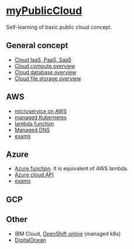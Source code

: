 # [myPublicCloud](http://coulombel.net/myPublicCloud/)

Self-learning of basic public cloud concept.

## General concept

- [Cloud IaaS, PaaS, SaaS](./General/1-cloud_iass-pass-saas.md)
- [Cloud compute overview](./General/2-cloud-compute-overview.md)
- [Cloud database overview](./General/3-cloud-db-overview.md)
- [Cloud file storage overview](./General/4-file-storage-overview.md)

## AWS

- [microservice on AWS](./AWS/1-microservice-on-aws-notes.md)
- [managed Kubernetes](./AWS/2-eks.md)
- [lambda function](./AWS/3-lambda.md)
- [Managed DNS](./AWS/4-DNS-route-53.md)
- [exams]((./AWS/test.md))

## Azure

- [Azure function](./Azure/3-Azure-function.md). It is equivalent of AWS lambda.
- [Azure cloud API](./Azure/azure_cloud_api.md)
- [exams]((./Azure/test.md))

## GCP

## Other 

- IBM Cloud, [OpenShift online](https://www.openshift.com/products/online/) (managed k8s)
- [DigitalOcean](https://www.digitalocean.com/)